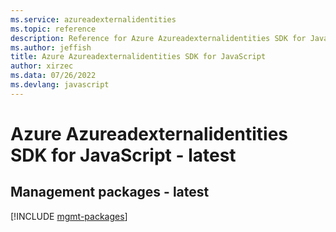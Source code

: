 ```yaml
---
ms.service: azureadexternalidentities
ms.topic: reference
description: Reference for Azure Azureadexternalidentities SDK for JavaScript
ms.author: jeffish
title: Azure Azureadexternalidentities SDK for JavaScript
author: xirzec
ms.data: 07/26/2022
ms.devlang: javascript
---
```

# Azure Azureadexternalidentities SDK for JavaScript - latest

## Management packages - latest
[!INCLUDE [mgmt-packages](azureadexternalidentities-mgmt-index.md)]